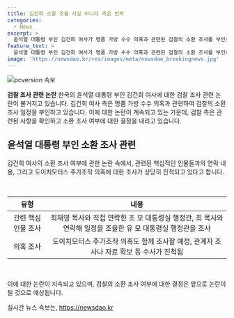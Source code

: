 ```yaml
---
title: 김건희 소환 조율 사실 아니다 측은 반박
categories:
  - News
excerpt: >
  윤석열 대통령 부인 김건희 여사가 명품 가방 수수 의혹과 관련된 검찰의 소환 조사를 부인하며 검찰이 소환 조사를 착수했다는 보도는 사실과 다르다고 전했다. 검찰은 유 모 대통령실 행정관을 조사하고 있으며, 김 여사의 소환 조사 여부는 아직 결정되지 않았지만 소환은 불가피한 상황으로 보인다. 또한, 김 여사를 소환 조사할 경우 도이치모터스 주가조작 의혹도 함께 조사될 전망이다. 관계자는 수사가 상당히 진척됐다고 전했다.
feature_text: >
  윤석열 대통령 부인 김건희 여사가 명품 가방 수수 의혹과 관련된 검찰의 소환 조사를 부인하며 검찰이 소환 조사를 착수했다는 보도는 사실과 다르다고 전했다. 검찰은 유 모 대통령실 행정관을 조사하고 있으며, 김 여사의 소환 조사 여부는 아직 결정되지 않았지만 소환은 불가피한 상황으로 보인다. 또한, 김 여사를 소환 조사할 경우 도이치모터스 주가조작 의혹도 함께 조사될 전망이다. 관계자는 수사가 상당히 진척됐다고 전했다.
image: 'https://newsdao.kr/res/images/meta/newsdao_breakingnews.jpg'
---
```


<p><img src="https://newsdao.kr/res/images/meta/newsdao_breakingnews.jpg" alt="pcversion 속보" /></p>

<p><b>검찰 조사 관련 논란</b>
한국의 윤석열 대통령 부인 김건희 여사에 대한 검찰 조사 관련 논란이 불거지고 있습니다. 김건희 여사 측은 명품 가방 수수 의혹과 관련하여 검찰의 소환 조사 일정을 부인하고 있습니다. 이에 대한 논란이 계속되고 있는 가운데, 검찰 측은 관련된 사항을 확인하고 소환 조사 여부에 대한 결정을 내리고 있습니다.</p>

<h2 data-ke-size="size26">윤석열 대통령 부인 소환 조사 관련</h2>

<p>김건희 여사의 소환 조사 여부에 관한 논란 속에서, 관련된 핵심적인 인물들과의 연락 내용, 그리고 도이치모터스 주가조작 의혹에 대한 조사가 상당히 진척되고 있다고 합니다.</p>

<p data-ke-size="size16">&nbsp;</p>

<table>
<thead>
<tr>
<th style="text-align: center;">유형</th>
<th style="text-align: center;">내용</th>
</tr>
</thead>
<tbody>
<tr>
<td style="text-align: center;">관련 핵심 인물 조사</td>
<td style="text-align: center;">최재영 목사와 직접 연락한 조 모 대통령실 행정관, 최 목사와 연락해 일정을 조율한 유 모 대통령실 행정관을 조사</td>
</tr>
<tr>
<td style="text-align: center;">의혹 조사</td>
<td style="text-align: center;">도이치모터스 주가조작 의혹도 함께 조사할 예정, 관계자 조사나 자료 확보 등 수사가 진척됨</td>
</tr>
</tbody>
</table>

<p data-ke-size="size16">&nbsp;</p>

<p>이에 대한 논란이 지속되고 있으며, 검찰의 소환 조사 여부에 대한 결정은 앞으로 논란이 될 것으로 예상됩니다.</p>
실시간 뉴스 속보는, <a href="https://newsdao.kr" rel="dofollow">https://newsdao.kr</a>


